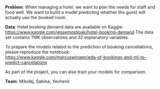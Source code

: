 **Problem**: When managing a hotel, we want to plan the needs for staff and food well. We want to build a model predicting whether the guest will actually use the booked room.

**Data**: Hotel booking demand data are available on Kaggle:
https://www.kaggle.com/jessemostipak/hotel-booking-demand
The data set contains 119K observations and 32 explanatory variables.

To prepare the models related to the prediction of booking cancellations, please reproduce the notebook: https://www.kaggle.com/marcuswingen/eda-of-bookings-and-ml-to-predict-cancelations

As part of the project, you can also train your models for comparison.

**Team**: Mikołaj, Sabina, Yevhenii
